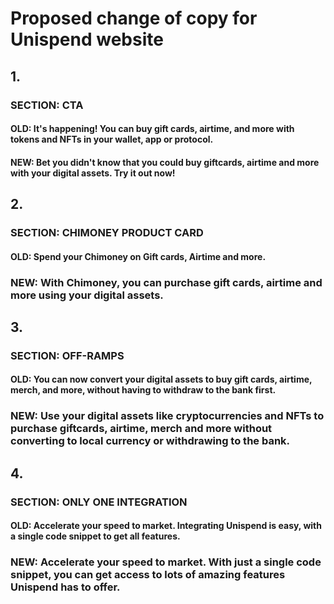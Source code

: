 # Proposed change of copy for Unispend website

## 1.
### SECTION: CTA
#### OLD: It's happening! You can buy gift cards, airtime, and more with tokens and NFTs in your wallet, app or protocol.
#### NEW: Bet you didn't know that you could buy giftcards, airtime and more with your digital assets. Try it out now!

## 2.
### SECTION: CHIMONEY PRODUCT CARD
#### OLD: Spend your Chimoney on Gift cards, Airtime and more.
### NEW: With Chimoney, you can purchase gift cards, airtime and more using your digital assets.

## 3.
### SECTION: OFF-RAMPS
#### OLD: You can now convert your digital assets to buy gift cards, airtime, merch, and more, without having to withdraw to the bank first.
### NEW: Use your digital assets like cryptocurrencies and NFTs to purchase giftcards, airtime, merch and more without converting to local currency or withdrawing to the bank.

## 4.
### SECTION: ONLY ONE INTEGRATION
#### OLD: Accelerate your speed to market. Integrating Unispend is easy, with a single code snippet to get all features.
### NEW: Accelerate your speed to market. With just a single code snippet, you can get access to lots of amazing features Unispend has to offer.